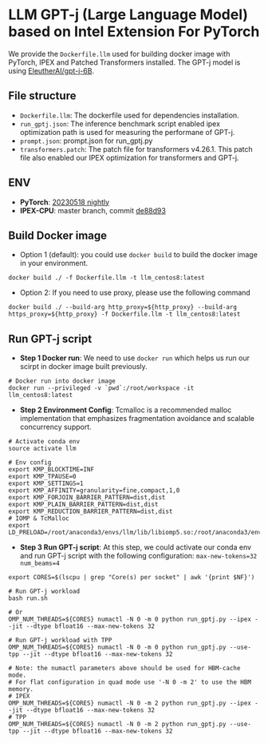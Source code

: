 # LLM GPT-j (Large Language Model) based on Intel Extension For PyTorch
We provide the `Dockerfile.llm` used for building docker image with PyTorch, IPEX and Patched Transformers installed. The GPT-j model is using [EleutherAI/gpt-j-6B](https://huggingface.co/EleutherAI/gpt-j-6B).

## File structure
- `Dockerfile.llm`: The dockerfile used for dependencies installation.
- `run_gptj.json`: The inference benchmark script enabled ipex optimization path is used for measuring the performane of GPT-j.
- `prompt.json`: prompt.json for run_gptj.py
- `transformers.patch`: The patch file for transformers v4.26.1. This patch file also enabled our IPEX optimization for transformers and GPT-j.

## ENV
- **PyTorch**: [20230518 nightly](https://github.com/pytorch/pytorch/commit/329bb2a33e40f4bc76b2e061b180d3234984c91b)
- **IPEX-CPU**: master branch, commit [de88d93](https://github.com/intel/intel-extension-for-pytorch/commit/de88d938c940da06274ce64079e93d6aefcaa49d)

## Build Docker image
- Option 1 (default): you could use `docker build` to build the docker image in your environment.
```
docker build ./ -f Dockerfile.llm -t llm_centos8:latest
```

- Option 2: If you need to use proxy, please use the following command
```
docker build ./ --build-arg http_proxy=${http_proxy} --build-arg https_proxy=${http_proxy} -f Dockerfile.llm -t llm_centos8:latest
```

## Run GPT-j script
- **Step 1 Docker run**: We need to use `docker run` which helps us run our scirpt in docker image built previously.
```
# Docker run into docker image
docker run --privileged -v `pwd`:/root/workspace -it llm_centos8:latest
```

- **Step 2 Environment Config**: Tcmalloc is a recommended malloc implementation that emphasizes fragmentation avoidance and scalable concurrency support.
```
# Activate conda env
source activate llm

# Env config
export KMP_BLOCKTIME=INF
export KMP_TPAUSE=0
export KMP_SETTINGS=1
export KMP_AFFINITY=granularity=fine,compact,1,0
export KMP_FORJOIN_BARRIER_PATTERN=dist,dist
export KMP_PLAIN_BARRIER_PATTERN=dist,dist
export KMP_REDUCTION_BARRIER_PATTERN=dist,dist
# IOMP & TcMalloc
export LD_PRELOAD=/root/anaconda3/envs/llm/lib/libiomp5.so:/root/anaconda3/envs/llm/lib/libtcmalloc.so:${LD_PRELOAD}
```

- **Step 3 Run GPT-j script**: At this step, we could activate our conda env and run GPT-j script with the following configuration: `max-new-tokens=32 num_beams=4`
```
export CORES=$(lscpu | grep "Core(s) per socket" | awk '{print $NF}')

# Run GPT-j workload
bash run.sh

# Or
OMP_NUM_THREADS=${CORES} numactl -N 0 -m 0 python run_gptj.py --ipex --jit --dtype bfloat16 --max-new-tokens 32

# Run GPT-j workload with TPP
OMP_NUM_THREADS=${CORES} numactl -N 0 -m 0 python run_gptj.py --use-tpp --jit --dtype bfloat16 --max-new-tokens 32

# Note: the numactl parameters above should be used for HBM-cache mode.
# For flat configuration in quad mode use '-N 0 -m 2' to use the HBM memory.
# IPEX 
OMP_NUM_THREADS=${CORES} numactl -N 0 -m 2 python run_gptj.py --ipex --jit --dtype bfloat16 --max-new-tokens 32
# TPP
OMP_NUM_THREADS=${CORES} numactl -N 0 -m 2 python run_gptj.py --use-tpp --jit --dtype bfloat16 --max-new-tokens 32
```
